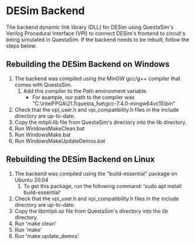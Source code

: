 # DESim Backend

The backend dynamic link library (DLL) for DESim using QuestaSim's Verilog Procedural Interface (VPI) to connect DESim's frontend to circuit's being simulated in QuestaSim. If the backend needs to be rebuilt, follow the steps below. 

## Rebuilding the DESim Backend on Windows

1. The backend was compiled using the MinGW gcc/g++ compiler that comes with QuestaSim.
    1. Add this compiler to the Path environment variable.
        * For example, our path to the compiler was "C:\intelFPGA\21.1\questa_fse\gcc-7.4.0-mingw64vc15\bin"
2. Check that the vpi_user.h and vpi_compatibility.h files in the include directory are up-to-date.
3. Copy the mtipli.lib file from QuestaSim's directory into the lib directory.
4. Run WindowsMakeClean.bat
5. Run WindowsMake.bat
6. Run WindowsMakeUpdateDemos.bat

## Rebuilding the DESim Backend on Linux

1. The backend was compiled using the "build-essential" package on Ubuntu 20.04
    1. To get this package, run the following command: 'sudo apt install build-essential'
2. Check that the vpi_user.h and vpi_compatibility.h files in the include directory are up-to-date.
3. Copy the libmtipli.so file from QuestaSim's directory into the lib directory.
4. Run 'make clean'
5. Run 'make'
6. Run 'make update_demos'
